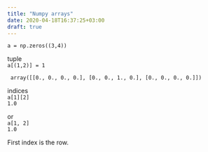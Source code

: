 ```yaml
---
title: "Numpy arrays"
date: 2020-04-18T16:37:25+03:00
draft: true
---
```



`a = np.zeros((3,4))`

tuple  
`a[(1,2)] = 1`

` array([[0., 0., 0., 0.],
[0., 0., 1., 0.],
[0., 0., 0., 0.]])`

indices  
`a[1][2]`  
`1.0`

or  
`a[1, 2]`  
`1.0`

First index is the row.
